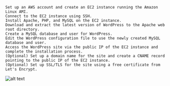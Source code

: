     Set up an AWS account and create an EC2 instance running the Amazon Linux AMI.
    Connect to the EC2 instance using SSH.
    Install Apache, PHP, and MySQL on the EC2 instance.
    Download and extract the latest version of WordPress to the Apache web root directory.
    Create a MySQL database and user for WordPress.
    Edit the WordPress configuration file to use the newly created MySQL database and user.
    Access the WordPress site via the public IP of the EC2 instance and complete the installation process.
    (Optional) Set up a domain name for the site and create a CNAME record pointing to the public IP of the EC2 instance.
    (Optional) Set up SSL/TLS for the site using a free certificate from Let's Encrypt.

![alt text]('diagram.png')